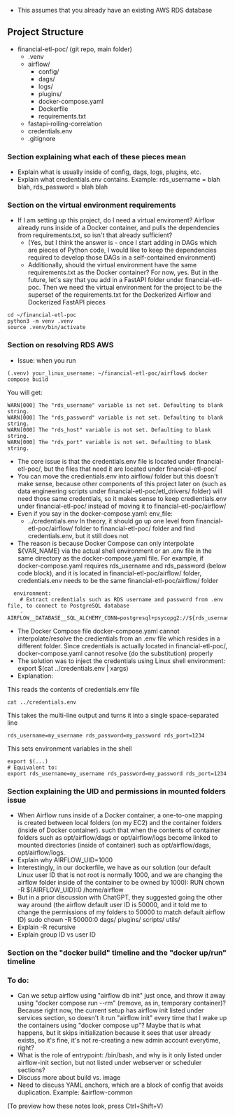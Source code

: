 


- This assumes that you already have an existing AWS RDS database

## Project Structure
- financial-etl-poc/ (git repo, main folder)
  - .venv
  - airflow/
    - config/
    - dags/
    - logs/
    - plugins/
    - docker-compose.yaml
    - Dockerfile
    - requirements.txt
  - fastapi-rolling-correlation
  - credentials.env
  - .gitignore

### Section explaining what each of these pieces mean
- Explain what is usually inside of config, dags, logs, plugins, etc.
- Explain what credientials.env contains.  Example: rds_username = blah blah, rds_password = blah blah

### Section on the virtual environment requirements

- If I am setting up this project, do I need a virtual enviroment?  Airflow already runs inside of a Docker container, and pulls the dependencies from requirements.txt, so isn't that already sufficient? 
  - (Yes, but I think the answer is - once I start adding in DAGs which are pieces of Python code, I would like to keep the dependencies required to develop those DAGs in a self-contained environment)
  - Additionally, should the virtual environment have the same requirements.txt as the Docker container? For now, yes.  But in the future, let's say that you add in a FastAPI folder under financial-etl-poc. Then we need the virtual environment for the project to be the superset of the requirements.txt for the Dockerized Airflow and Dockerized FastAPI pieces

```
cd ~/financial-etl-poc
python3 -m venv .venv
source .venv/bin/activate
```

### Section on resolving RDS AWS
- Issue: when you run
```
(.venv) your_linux_username: ~/financial-etl-poc/airflow$ docker compose build
```
You will get:
```
WARN[000] The "rds_username" variable is not set. Defaulting to blank string.
WARN[000] The "rds_password" variable is not set. Defaulting to blank string.
WARN[000] The "rds_host" variable is not set. Defaulting to blank string.
WARN[000] The "rds_port" variable is not set. Defaulting to blank string.
```
- The core issue is that the credentials.env file is located under financial-etl-poc/, but the files that need it are located under financial-etl-poc/
- You can move the credientials.env into airflow/ folder but this doesn't make sense, because other components of this project later on (such as data engineering scripts under financial-etl-poc/etl_drivers/ folder) will need those same credentials, so it makes sense to keep credientials.env under financial-etl-poc/ instead of moving it to financial-etl-poc/airflow/
- Even if you say in the docker-compose.yaml:
  env_file:
  - ../credentials.env
  In theory, it should go up one level from financial-etl-poc/airflow/ folder to financial-etl-poc/ folder and find credentials.env, but it still does not
- The reason is because Docker Compose can only interpolate ${VAR_NAME} via the actual shell environment or an .env file in the same directory as the docker-compose.yaml file. For example, if docker-compose.yaml requires rds_username and rds_password (below code block), and it is located in financial-etl-poc/airflow/ folder, credentials.env needs to be the same financial-etl-poc/airflow/ folder 
```
  environment:
    # Extract credentials such as RDS username and password from .env file, to connect to PostgreSQL database
    - AIRFLOW__DATABASE__SQL_ALCHEMY_CONN=postgresql+psycopg2://${rds_username}:${rds_password}@${rds_host}:${rds_port}/${rds_dbname}
```
- The Docker Compose file docker-compose.yaml cannot interpolate/resolve the credientials from an .env file which resides in a different folder.  Since credentials is actually located in financial-etl-poc/, docker-compose.yaml cannot resolve (do the substitution) properly
- The solution was to inject the credentials using Linux shell environment: export $(cat ../credentials.env | xargs)
- Explanation:

This reads the contents of credentials.env file
```
cat ../credentials.env
```

This takes the multi-line output and turns it into a single space-separated line
```
rds_username=my_username rds_password=my_password rds_port=1234
```

This sets environment variables in the shell
```
export $(...)
# Equivalent to:
export rds_username=my_username rds_password=my_password rds_port=1234
```


### Section explaining the UID and permissions in mounted folders issue
- When Airflow runs inside of a Docker container, a one-to-one mapping is created between local folders (on my EC2) and the container folders (inside of Docker container).   such that when the contents of container folders such as opt/airflow/dags or opt/airflow/logs become linked to mounted directories (inside of container) such as opt/airflow/dags, opt/airflow/logs. 
- Explain why AIRFLOW_UID=1000
- Interestingly, in our dockerfile, we have as our solution (our default Linux user ID that is not root is normally 1000, and we are changing the airflow folder inside of the container to be owned by 1000):
RUN chown -R ${AIRFLOW_UID}:0 /home/airflow
- But in a prior discussion with ChatGPT, they suggested going the other way around (the airflow default user ID is 50000, and it told me to change the permissions of my folders to 50000 to match default airflow ID)
sudo chown -R 50000:0 dags/ plugins/ scripts/ utils/
- Explain -R recursive
- Explain group ID vs user ID

### Section on the "docker build" timeline and the "docker up/run" timeline

### To do:
- Can we setup airflow using "airflow db init" just once, and throw it away using "docker compose run --rm" (remove, as in, temporary container)?  Because right now, the current setup has airflow init listed under services section, so doesn't it run "airflow init" every time that I wake up the containers using "docker compose up"?  Maybe that is what happens, but it skips initialization because it sees that user already exists, so it's fine, it's not re-creating a new admin account everytime, right?
- What is the role of entrypoint: /bin/bash, and why is it only listed under airflow-init section, but not listed under webserver or scheduler sections?
- Discuss more about build vs. image
- Need to discuss YAML anchors, which are a block of config that avoids duplication. Example: &airflow-common

(To preview how these notes look, press Ctrl+Shift+V)